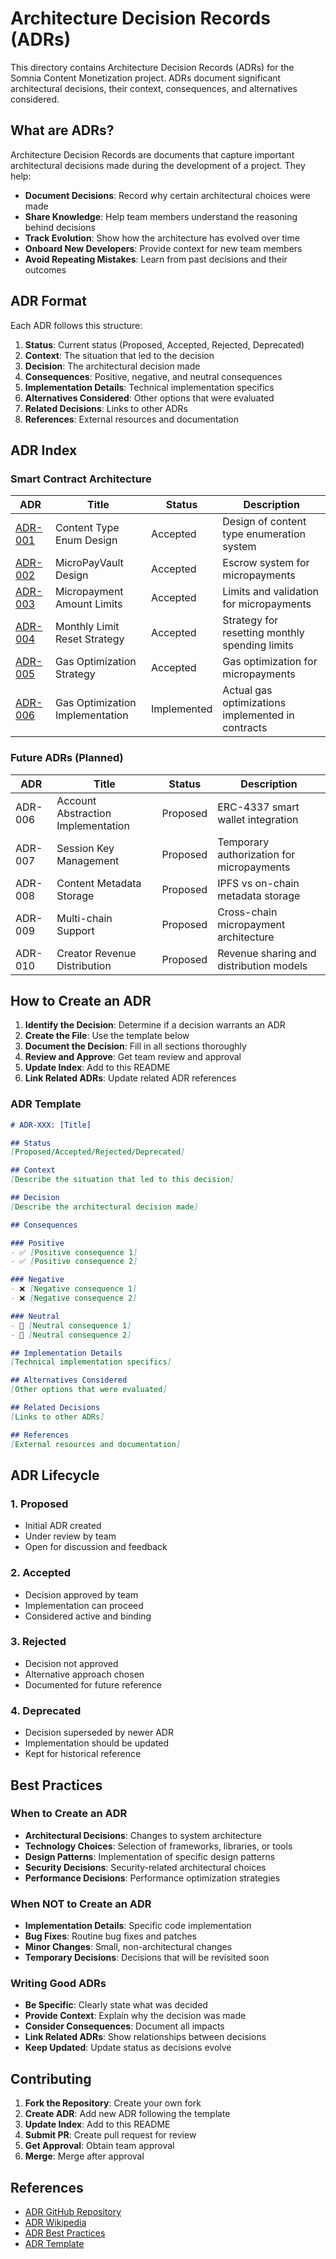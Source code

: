 # Architecture Decision Records (ADRs)

This directory contains Architecture Decision Records (ADRs) for the Somnia Content Monetization project. ADRs document significant architectural decisions, their context, consequences, and alternatives considered.

## What are ADRs?

Architecture Decision Records are documents that capture important architectural decisions made during the development of a project. They help:

- **Document Decisions**: Record why certain architectural choices were made
- **Share Knowledge**: Help team members understand the reasoning behind decisions
- **Track Evolution**: Show how the architecture has evolved over time
- **Onboard New Developers**: Provide context for new team members
- **Avoid Repeating Mistakes**: Learn from past decisions and their outcomes

## ADR Format

Each ADR follows this structure:

1. **Status**: Current status (Proposed, Accepted, Rejected, Deprecated)
2. **Context**: The situation that led to the decision
3. **Decision**: The architectural decision made
4. **Consequences**: Positive, negative, and neutral consequences
5. **Implementation Details**: Technical implementation specifics
6. **Alternatives Considered**: Other options that were evaluated
7. **Related Decisions**: Links to other ADRs
8. **References**: External resources and documentation

## ADR Index

### Smart Contract Architecture

| ADR | Title | Status | Description |
|-----|-------|--------|-------------|
| [ADR-001](./001-content-type-enum.md) | Content Type Enum Design | Accepted | Design of content type enumeration system |
| [ADR-002](./002-micropayment-vault-design.md) | MicroPayVault Design | Accepted | Escrow system for micropayments |
| [ADR-003](./003-micropayment-amount-limits.md) | Micropayment Amount Limits | Accepted | Limits and validation for micropayments |
| [ADR-004](./004-monthly-limit-reset-strategy.md) | Monthly Limit Reset Strategy | Accepted | Strategy for resetting monthly spending limits |
| [ADR-005](./005-gas-optimization-strategy.md) | Gas Optimization Strategy | Accepted | Gas optimization for micropayments |
| [ADR-006](./006-gas-optimization-implementation.md) | Gas Optimization Implementation | Implemented | Actual gas optimizations implemented in contracts |

### Future ADRs (Planned)

| ADR | Title | Status | Description |
|-----|-------|--------|-------------|
| ADR-006 | Account Abstraction Implementation | Proposed | ERC-4337 smart wallet integration |
| ADR-007 | Session Key Management | Proposed | Temporary authorization for micropayments |
| ADR-008 | Content Metadata Storage | Proposed | IPFS vs on-chain metadata storage |
| ADR-009 | Multi-chain Support | Proposed | Cross-chain micropayment architecture |
| ADR-010 | Creator Revenue Distribution | Proposed | Revenue sharing and distribution models |

## How to Create an ADR

1. **Identify the Decision**: Determine if a decision warrants an ADR
2. **Create the File**: Use the template below
3. **Document the Decision**: Fill in all sections thoroughly
4. **Review and Approve**: Get team review and approval
5. **Update Index**: Add to this README
6. **Link Related ADRs**: Update related ADR references

### ADR Template

```markdown
# ADR-XXX: [Title]

## Status
[Proposed/Accepted/Rejected/Deprecated]

## Context
[Describe the situation that led to this decision]

## Decision
[Describe the architectural decision made]

## Consequences

### Positive
- ✅ [Positive consequence 1]
- ✅ [Positive consequence 2]

### Negative
- ❌ [Negative consequence 1]
- ❌ [Negative consequence 2]

### Neutral
- 🔄 [Neutral consequence 1]
- 🔄 [Neutral consequence 2]

## Implementation Details
[Technical implementation specifics]

## Alternatives Considered
[Other options that were evaluated]

## Related Decisions
[Links to other ADRs]

## References
[External resources and documentation]
```

## ADR Lifecycle

### 1. **Proposed**
- Initial ADR created
- Under review by team
- Open for discussion and feedback

### 2. **Accepted**
- Decision approved by team
- Implementation can proceed
- Considered active and binding

### 3. **Rejected**
- Decision not approved
- Alternative approach chosen
- Documented for future reference

### 4. **Deprecated**
- Decision superseded by newer ADR
- Implementation should be updated
- Kept for historical reference

## Best Practices

### When to Create an ADR
- **Architectural Decisions**: Changes to system architecture
- **Technology Choices**: Selection of frameworks, libraries, or tools
- **Design Patterns**: Implementation of specific design patterns
- **Security Decisions**: Security-related architectural choices
- **Performance Decisions**: Performance optimization strategies

### When NOT to Create an ADR
- **Implementation Details**: Specific code implementation
- **Bug Fixes**: Routine bug fixes and patches
- **Minor Changes**: Small, non-architectural changes
- **Temporary Decisions**: Decisions that will be revisited soon

### Writing Good ADRs
- **Be Specific**: Clearly state what was decided
- **Provide Context**: Explain why the decision was made
- **Consider Consequences**: Document all impacts
- **Link Related ADRs**: Show relationships between decisions
- **Keep Updated**: Update status as decisions evolve

## Contributing

1. **Fork the Repository**: Create your own fork
2. **Create ADR**: Add new ADR following the template
3. **Update Index**: Add to this README
4. **Submit PR**: Create pull request for review
5. **Get Approval**: Obtain team approval
6. **Merge**: Merge after approval

## References

- [ADR GitHub Repository](https://github.com/joelparkerhenderson/architecture_decision_record)
- [ADR Wikipedia](https://en.wikipedia.org/wiki/Architecture_decision_record)
- [ADR Best Practices](https://adr.github.io/)
- [ADR Template](https://github.com/joelparkerhenderson/architecture_decision_record/blob/main/adr_template.md)
